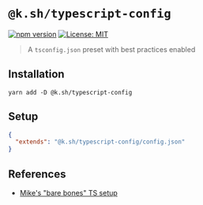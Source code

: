 # `@k.sh/typescript-config`

[![npm version][package-version-badge]][package-version]
[![License: MIT](https://img.shields.io/badge/license-mit-yellow.svg)](https://opensource.org/licenses/MIT)

> A `tsconfig.json` preset with best practices enabled

## Installation

`yarn add -D @k.sh/typescript-config`

## Setup

```json
{
  "extends": "@k.sh/typescript-config/config.json"
}
```

## References

- [Mike's "bare bones" TS setup](https://github.com/mike-north/professional-ts/blob/master/notes/04-mikes-ts-setup.md)

[package-version-badge]: https://badge.fury.io/js/@k.sh/typescript-config.svg
[package-version]: https://www.npmjs.com/package/@k.sh/typescript-config
